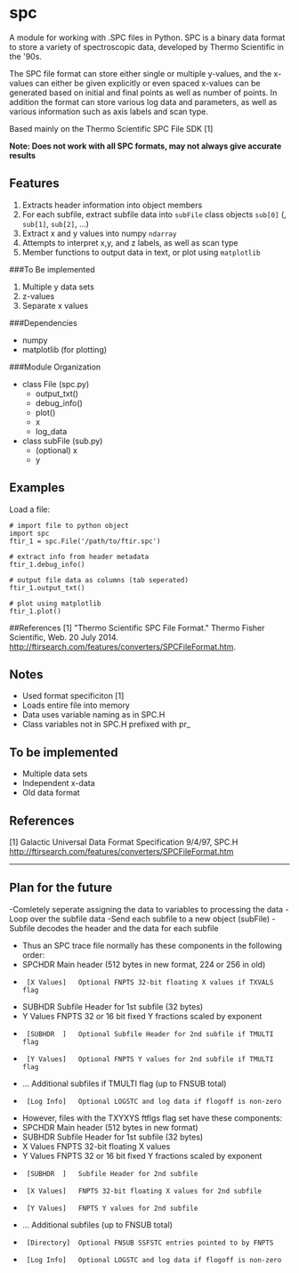 # spc
A module for working with .SPC files in Python. SPC is a binary data format to store a variety of spectroscopic data, developed by Thermo Scientific in the '90s. 

The SPC file format can store either single or multiple y-values, and the x-values can either be given explicitly or even spaced x-values can be generated based on initial and final points as well as number of points. In addition the format can store various log data and parameters, as well as various information such as axis labels and scan type.

Based mainly on the Thermo Scientific SPC File SDK [1]

**Note: Does not work with all SPC formats, may not always give accurate results**

## Features
1. Extracts header information into object members
2. For each subfile, extract subfile data into `subFile` class objects `sub[0]` (, `sub[1]`, `sub[2]`, ...)
3. Extract x and y values into numpy `ndarray`
3. Attempts to interpret x,y, and z labels, as well as scan type
4. Member functions to output data in text, or plot using `matplotlib`

###To Be implemented
1. Multiple y data sets
2. z-values
3. Separate x values

###Dependencies
- numpy
- matplotlib (for plotting)

###Module Organization
- class File (spc.py)
	+ output_txt()
	+ debug_info()
	+ plot()
	+ x
	+ log_data
- class subFile (sub.py)
	+ (optional) x
	+ y
	
## Examples
Load a file:

	# import file to python object
	import spc
	ftir_1 = spc.File('/path/to/ftir.spc')
	
	# extract info from header metadata
	ftir_1.debug_info()
	
	# output file data as columns (tab seperated)
	ftir_1.output_txt()
	
	# plot using matplotlib
	ftir_1.plot()

##References
[1] "Thermo Scientific SPC File Format." Thermo Fisher Scientific, Web. 20 July 2014. <http://ftirsearch.com/features/converters/SPCFileFormat.htm>.


Notes
-----
+ Used format specificiton [1]
+ Loads entire file into memory
+ Data uses variable naming as in SPC.H
+ Class variables not in SPC.H prefixed with pr_

To be implemented
-----------------
- Multiple data sets
- Independent x-data
- Old data format

References
----------
[1] Galactic Universal Data Format Specification 9/4/97, SPC.H
http://ftirsearch.com/features/converters/SPCFileFormat.htm


---
Plan for the future
-------------------

-Comletely seperate assigning the data to variables to processing the data
-Loop over the subfile data
-Send each subfile to a new object (subFile)
-Subfile decodes the header and the data for each subfile


* Thus an SPC trace file normally has these components in the following order:
*	SPCHDR		Main header (512 bytes in new format, 224 or 256 in old)
*      [X Values]	Optional FNPTS 32-bit floating X values if TXVALS flag
*	SUBHDR		Subfile Header for 1st subfile (32 bytes)
*	Y Values	FNPTS 32 or 16 bit fixed Y fractions scaled by exponent
*      [SUBHDR	]	Optional Subfile Header for 2nd subfile if TMULTI flag
*      [Y Values]	Optional FNPTS Y values for 2nd subfile if TMULTI flag
*	...		Additional subfiles if TMULTI flag (up to FNSUB total)
*      [Log Info]	Optional LOGSTC and log data if flogoff is non-zero

* However, files with the TXYXYS ftflgs flag set have these components:
*	SPCHDR		Main header (512 bytes in new format)
*	SUBHDR		Subfile Header for 1st subfile (32 bytes)
*	X Values	FNPTS 32-bit floating X values
*	Y Values	FNPTS 32 or 16 bit fixed Y fractions scaled by exponent
*      [SUBHDR	]	Subfile Header for 2nd subfile
*      [X Values]	FNPTS 32-bit floating X values for 2nd subfile
*      [Y Values]	FNPTS Y values for 2nd subfile
*	...		Additional subfiles (up to FNSUB total)
*      [Directory]	Optional FNSUB SSFSTC entries pointed to by FNPTS
*      [Log Info]	Optional LOGSTC and log data if flogoff is non-zero


